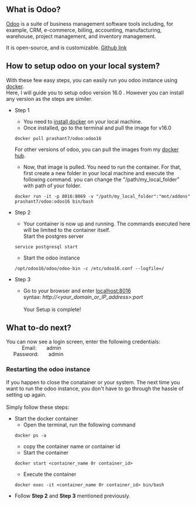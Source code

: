 ## What is Odoo?

[Odoo](https://www.odoo.com) is a suite of business management software tools including, for example, CRM, e-commerce, billing, accounting, manufacturing, warehouse, project management, and inventory management.

It is open-source, and is customizable. [Github link](https://github.com/odoo/odoo)

## How to setup odoo on your local system?

With these few easy steps, you can easily run you odoo instance using [docker](https://docs.docker.com/get-started/overview/).<br/>
Here, I will guide you to setup odoo version 16.0 . However you can install any version as the steps are similer.

- Step 1

  - You need to [install docker](https://docs.docker.com/get-docker/) on your local machine.
  - Once installed, go to the terminal and pull the image for v16.0

  ```{r, engine='bash', count_lines}
  docker pull prashant7/odoo:odoo16
  ```

  For other versions of odoo, you can pull the images from my [docker hub](https://hub.docker.com/r/prashant7/odoo).

  - Now, that image is pulled. You need to run the container. For that,
    first create a new folder in your local machine and execute the following command. you can change the "/path/my_local_folder" with path of your folder.

  ```{r, engine='bash', count_lines}
  docker run -it -p 8016:8069 -v "/path/my_local_folder":"mnt/addons" prashant7/odoo:odoo16 bin/bash
  ```

- Step 2

  - Your container is now up and running. The commands executed here will be limited to the container itself.<br/>
    Start the postgres server

  ```{r, engine='bash', count_lines}
  service postgresql start
  ```

  - Start the odoo instance

  ```{r, engine='bash', count_lines}
  /opt/odoo16/odoo/odoo-bin -c /etc/odoo16.conf --logfile=/
  ```

- Step 3
  - Go to your browser and enter [localhost:8016](http://localhost:8016/)
    <br/>syntax: _http://<your_domain_or_IP_address>:port_
    <br/>
    <br/> Your Setup is complete!

## What to-do next?

You can now see a login screen, enter the following credentials:
<br/>&nbsp;&nbsp;&nbsp;&nbsp;&nbsp;&nbsp; &nbsp; &nbsp; Email: &nbsp; &nbsp; &nbsp;&nbsp;admin
<br/>&nbsp;&nbsp;&nbsp;&nbsp;&nbsp;Password: &nbsp; &nbsp; &nbsp; admin

### Restarting the odoo instance

If you happen to close the conatainer or your system. The next time you want to run the odoo instance, you don't have to go through the hassle of setting up again.
<br/><br/>
Simply follow these steps:

- Start the docker container
  - Open the terminal, run the following command
  ```{r, engine='bash', count_lines}
  docker ps -a
  ```
  - copy the container name or container id
  - Start the container
  ```{r, engine='bash', count_lines}
  docker start <container_name 0r container_id>
  ```
  - Execute the container
  ```{r, engine='bash', count_lines}
  docker exec -it <container_name 0r container_id> bin/bash
  ```
- Follow **Step 2** and **Step 3** mentioned previously.
